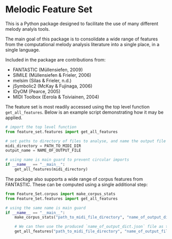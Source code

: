 # Melodic Feature Set

This is a Python package designed to facilitate the use of many different melody analyis tools. 

The main goal of this package is to consolidate a wide range of features from the computational melody analysis literature
into a single place, in a single language.

Included in the package are contributions from:
- FANTASTIC (Müllensiefen, 2009)
- SIMILE (Müllensiefen & Frieler, 2006)
- melsim (Silas & Frieler, n.d.)
- jSymbolic2 (McKay & Fujinaga, 2006)
- IDyOM (Pearce, 2005)
- MIDI Toolbox (Eerola & Toiviainen, 2004)

The feature set is most readily accessed using the top level function `get_all_features`. 
Below is an example script demonstrating how it may be applied.

```py
# import the top level function
from feature_set.features import get_all_features

# set paths to directory of files to analyse, and name the output file
midi_directory = PATH_TO_MIDI_DIR
output_name = NAME_OF_OUTPUT_FILE

# using name is main guard to prevent circular imports
if __name__ == "__main__":
    get_all_features(midi_directory)
```

The package also supports a wide range of corpus features from FANTASTIC. These can be computed using a single additional step:

```py
from Feature_Set.corpus import make_corpus_stats
from Feature_Set.features import get_all_features

# using the same name is main guard
if __name__ == "__main__":
    make_corpus_stats("path_to_midi_file_directory", "name_of_output_dict")

    # We can then use the produced `name_of_output_dict.json` file as the third argument in our `get_all_features` function
    get_all_features("path_to_midi_file_directory", "name_of_output_file", "name_of_output_dict.json")
```
